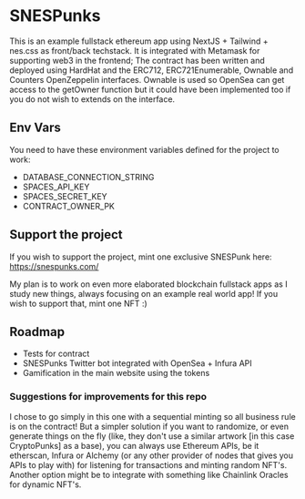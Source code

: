 # SNESPunks

This is an example fullstack ethereum app using NextJS + Tailwind + nes.css as front/back techstack. It is integrated with Metamask for supporting web3 in the frontend; The contract has been written and deployed using HardHat and the ERC712, ERC721Enumerable, Ownable and Counters OpenZeppelin interfaces. Ownable is used so OpenSea can get access to the getOwner function but it could have been implemented too if you do not wish to extends on the interface.

## Env Vars

You need to have these environment variables defined for the project to work:
- DATABASE_CONNECTION_STRING
- SPACES_API_KEY
- SPACES_SECRET_KEY
- CONTRACT_OWNER_PK

## Support the project

If you wish to support the project, mint one exclusive SNESPunk here: https://snespunks.com/

My plan is to work on even more elaborated blockchain fullstack apps as I study new things, always focusing on an example real world app! If you wish to support that, mint one NFT :)

## Roadmap

- Tests for contract
- SNESPunks Twitter bot integrated with OpenSea + Infura API
- Gamification in the main website using the tokens


### Suggestions for improvements for this repo

I chose to go simply in this one with a sequential minting so all business rule is on the contract! But a simpler solution if you want to randomize, or even generate things on the fly (like, they don't use a similar artwork [in this case CryptoPunks] as a base), you can always use Ethereum APIs, be it etherscan, Infura or Alchemy (or any other provider of nodes that gives you APIs to play with) for listening for transactions and minting random NFT's. Another option might be to integrate with something like Chainlink Oracles for dynamic NFT's.

